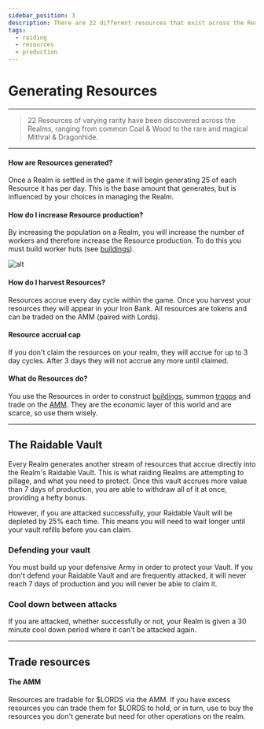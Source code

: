 ```yaml
---
sidebar_position: 3
description: There are 22 different resources that exist across the Realms.
tags:
  - raiding
  - resources
  - production
---
```


# Generating Resources
---

> 22 Resources of varying rarity have been discovered across the Realms, ranging from common Coal & Wood to the rare and magical Mithral & Dragonhide. 




---

#### How are Resources generated?

Once a Realm is settled in the game it will begin generating 25 of each Resource it has per day. This is the base amount that generates, but is influenced by your choices in managing the Realm.


#### How do I increase Resource production?

By increasing the population on a Realm, you will increase the number of workers and therefore increase the Resource production. To do this you must build worker huts (see [buildings](./buildings#economic)). 

![alt](/img/game/resource-production.png)

#### How do I harvest Resources?

Resources accrue every day cycle within the game. Once you harvest your resources they will appear in your Iron Bank. All resources are tokens and can be traded on the AMM (paired with Lords).

#### Resource accrual cap

If you don't claim the resources on your realm, they will accrue for up to 3 day cycles. After 3 days they will not accrue any more until claimed. 

#### What do Resources do?

You use the Resources in order to construct [buildings](./buildings#economic), summon [troops](./troops-squads) and trade on the [AMM](/docs/economics/resource-amm). They are the economic layer of this world and are scarce, so use them wisely.


---

## The Raidable Vault

Every Realm generates another stream of resources that accrue directly into the Realm's Raidable Vault. This is what raiding Realms are attempting to pillage, and what you need to protect. Once this vault accrues more value than 7 days of production, you are able to withdraw all of it at once, providing a hefty bonus. 

However, if you are attacked successfully, your Raidable Vault will be depleted by 25% each time. This means you will need to wait longer until your vault refills before you can claim.

### Defending your vault

You must build up your defensive Army in order to protect your Vault. If you don't defend your Raidable Vault and are frequently attacked, it will never reach 7 days of production and you will never be able to claim it.

### Cool down between attacks

If you are attacked, whether successfully or not, your Realm is given a 30 minute cool down period where it can't be attacked again.

---

## Trade resources

#### The AMM

Resources are tradable for $LORDS via the AMM. If you have excess resources you can trade them for $LORDS to hold, or in turn, use to buy the resources you don't generate but need for other operations on the realm.

